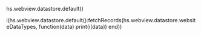 hs.webview.datastore.default()

i(hs.webview.datastore.default():fetchRecords(hs.webview.datastore.websiteDataTypes, function(data) print(i(data)) end))


